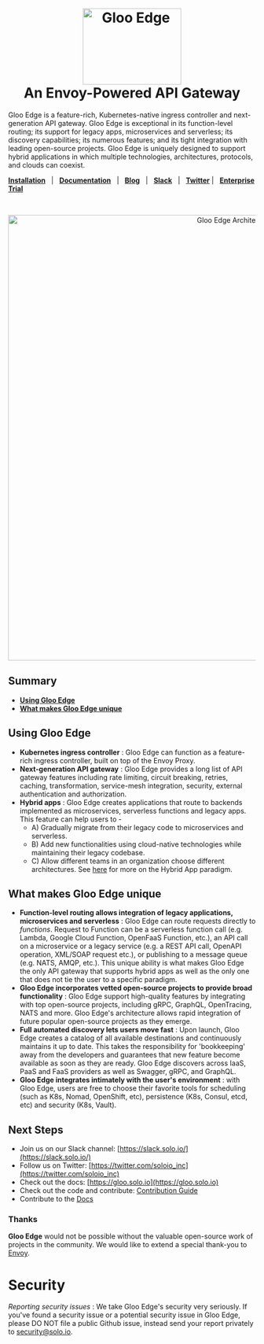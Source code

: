 

<h1 align="center">
    <img src="https://docs.solo.io/gloo-edge/main/img/Gloo-01.png" alt="Gloo Edge" width="200" height="155">
  <br>
  An Envoy-Powered API Gateway
</h1>

Gloo Edge is a feature-rich, Kubernetes-native ingress controller and next-generation API gateway. Gloo Edge is exceptional in its function-level routing; its support for legacy apps, microservices and serverless; its discovery capabilities; its numerous features; and its tight integration with leading open-source projects. Gloo Edge is uniquely designed to support hybrid applications in which multiple technologies, architectures, protocols, and clouds can coexist. 


[**Installation**](https://gloo.solo.io/installation/) &nbsp; |
&nbsp; [**Documentation**](https://gloo.solo.io) &nbsp; |
&nbsp; [**Blog**](https://www.solo.io/blog/?category=gloo) &nbsp; |
&nbsp; [**Slack**](https://slack.solo.io) &nbsp; |
&nbsp; [**Twitter**](https://twitter.com/soloio_inc) |
&nbsp; [**Enterprise Trial**](https://www.solo.io/products/gloo/#enterprise-trial)

<BR><center><img src="https://docs.solo.io/gloo-edge/main/img/gloo-architecture-envoys.png" alt="Gloo Edge Architecture" width="906"></center>

## Summary

- [**Using Gloo Edge**](#using-gloo-edge)
- [**What makes Gloo Edge unique**](#what-makes-gloo-edge-unique)


## Using Gloo Edge
- **Kubernetes ingress controller** : Gloo Edge can function as a feature-rich ingress controller, built on top of the Envoy Proxy. 
- **Next-generation API gateway** : Gloo Edge provides a long list of API gateway features including rate limiting, circuit breaking, retries, caching, transformation, service-mesh integration, security, external authentication and authorization. 
- **Hybrid apps** : Gloo Edge creates applications that route to backends implemented as microservices, serverless functions and legacy apps. This feature can help users to -
   - A) Gradually migrate from their legacy code to microservices and serverless.
   - B) Add new functionalities using cloud-native technologies while maintaining their legacy codebase.
   - C) Allow different teams in an organization choose different architectures. 
       See [here](https://www.solo.io/hybrid-app) for more on the Hybrid App paradigm. 


## What makes Gloo Edge unique
- **Function-level routing allows integration of legacy applications, microservices and serverless** : Gloo Edge can route requests directly to _functions_. Request to Function can be a serverless function call (e.g. Lambda, Google Cloud Function, OpenFaaS Function, etc.), an API call on a microservice or a legacy service (e.g. a REST API call, OpenAPI operation, XML/SOAP request etc.), or publishing to a message queue (e.g. NATS, AMQP, etc.). This unique ability is what makes Gloo Edge the only API gateway that supports hybrid apps as well as the only one that does not tie the user to a specific paradigm. 
- **Gloo Edge incorporates vetted open-source projects to provide broad functionality** : Gloo Edge support high-quality features by integrating with top open-source projects, including gRPC, GraphQL, OpenTracing, NATS and more. Gloo Edge's architecture allows rapid integration of future popular open-source projects as they emerge. 
- **Full automated discovery lets users move fast** : Upon launch, Gloo Edge creates a catalog of all available destinations and continuously maintains it up to date. This takes the responsibility for 'bookkeeping' away from the developers and guarantees that new feature become available as soon as they are ready. Gloo Edge discovers across IaaS, PaaS and FaaS providers as well as Swagger, gRPC, and GraphQL. 
- **Gloo Edge integrates intimately with the user's environment** : with Gloo Edge, users are free to choose their favorite tools for scheduling (such as K8s, Nomad, OpenShift, etc), persistence (K8s, Consul, etcd, etc) and security (K8s, Vault). 


## Next Steps
- Join us on our Slack channel: [https://slack.solo.io/](https://slack.solo.io/)
- Follow us on Twitter: [https://twitter.com/soloio_inc](https://twitter.com/soloio_inc)
- Check out the docs: [https://gloo.solo.io](https://gloo.solo.io)
- Check out the code and contribute: [Contribution Guide](CONTRIBUTING.md)
- Contribute to the [Docs](docs/)

### Thanks

**Gloo Edge** would not be possible without the valuable open-source work of projects in the community. We would like to extend a special thank-you to [Envoy](https://www.envoyproxy.io).


# Security

*Reporting security issues* : We take Gloo Edge's security very seriously. If you've found a security issue or a potential security issue in Gloo Edge, please DO NOT file a public Github issue, instead send your report privately to [security@solo.io](mailto:security@solo.io).
